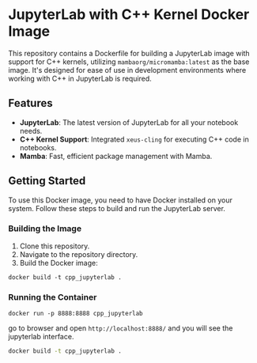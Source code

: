 # JupyterLab with C++ Kernel Docker Image

This repository contains a Dockerfile for building a JupyterLab image with support for C++ kernels, utilizing `mambaorg/micromamba:latest` as the base image. It's designed for ease of use in development environments where working with C++ in JupyterLab is required.

## Features

- **JupyterLab**: The latest version of JupyterLab for all your notebook needs.
- **C++ Kernel Support**: Integrated `xeus-cling` for executing C++ code in notebooks.
- **Mamba**: Fast, efficient package management with Mamba. 

## Getting Started

To use this Docker image, you need to have Docker installed on your system. Follow these steps to build and run the JupyterLab server.

### Building the Image

1. Clone this repository.
2. Navigate to the repository directory.
3. Build the Docker image:


```shell
docker build -t cpp_jupyterlab .
```

### Running the Container

```shell
docker run -p 8888:8888 cpp_jupyterlab
```

go to browser and open `http://localhost:8888/` and you will see the jupyterlab interface.






   ```sh
   docker build -t cpp_jupyterlab .
